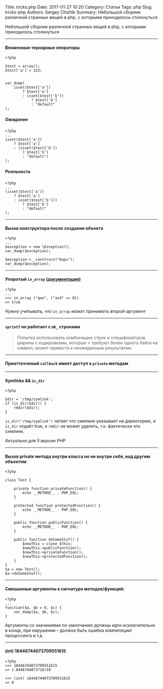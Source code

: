 Title: tricks.php
Date: 2017-01-27 10:20
Category: Статьи
Tags: php
Slug: tricks-php
Authors: Sergey Chizhik
Summary: Небольшой сборник различной странных вещей в php, с которыми приходилось столкнуться

Небольшой сборник различной странных вещей в php, с которыми приходилось столкнуться

-------

#### Вложенные тернарные операторы

    <?php

    $test = array();
    $test['a'] = 123;


    var_dump(
        isset($test['a'])
            ? $test['a']
            : isset($test['b'])
                ? $test['b']
                : "default"
    );


##### Ожидание
    <?php
    ...
    isset($test['a'])
        ? $test['a']
        : (isset($test['b'])
            ? $test['b']
            : "default")
    );

##### Реальность
    <?php
    ...
    (isset($test['a'])
        ? $test['a']
        : isset($test['b']))
            ? $test['b']
            : "default"
    );

-------

#### Вызов конструктора после создания объекта

    <?php
    ...
    $exception = new \Exception();
    var_dump($exception);

    $exception->__construct("Oups");
    var_dump($exception);

-------

#### Упоротый `in_array` ([документация](https://secure.php.net/manual/ru/function.in-array.php))

    <?php
    ...
    >>> in_array ("qwe", ["asd" => 0])
    => true

*Нужно учитывать, что `in_array` может принимать второй аргумент* 

-------

#### `sprintf` не работает с `mb_` строками


> Попытка использовать комбинацию строк и спецификаторов ширины с кодировками, которые > требуют более одного байта на символ, может привести к неожиданным результатам.

-------

#### Приаттачченый `callback` имеет доступ к `private` методам

-------
#### Symlinks && `is_dir`

    <?php

    $dir = '/tmp/symlink';
    if (is_dir($dir)) {
        rmdir($dir);
    }

`is_dir('/tmp/symlink')` читает что симлинк указывает на директорию, и `is_dir` отдаёт true, а `rmdir` не может удалить, т.к. фактически это симлинк.

*Актуально для 5 версии PHP*

-------
#### Вызов private метода внутри класса но не внутри себя, над другим объектом

    <?php

    class Test {
        
        private function privateFunction() {
            echo __METHOD__ . PHP_EOL;
        }
        
        protected function protectedFunction() {
            echo __METHOD__ . PHP_EOL;
        }
        
        public function publicFunction() {
            echo __METHOD__ . PHP_EOL;
        }
        
        public function doSomeStuf() {
            $newThis = clone $this;
            $newThis->publicFunction();
            $newThis->privateFunction();
            $newThis->protectedFunction();
        }
    }
    $a = new Test();
    $a->doSomeStuf();

-------

#### Смешанные аргументы в сигнатуре методов/функций:
    <?php
    ...
    function($a, $b = 0, $c) {
        var_dump($a, $b, $c);
    }

Аргументы со значениями по-умолчанию должны идти исключительно в конце, при нарушении – должна быть ошибка компиляции/процессинга и т.д

-------

#### (int) 18446744073709551615
    <?php
    >>> 18446744073709551615
    => 1.844674407371E+19

    >>> (int) 18446744073709551615
    => 0
